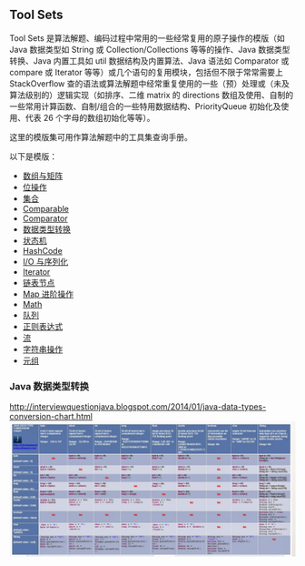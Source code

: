 ## Tool Sets
  
Tool Sets 是算法解题、编码过程中常用的一些经常复用的原子操作的模版（如 Java 数据类型如 String 或 Collection/Collections 等等的操作、Java 数据类型转换、Java 内置工具如 util 数据结构及内置算法、Java 语法如 Comparator 或 compare 或 Iterator 等等）或几个语句的复用模块，包括但不限于常常需要上 StackOverflow 查的语法或算法解题中经常重复使用的一些（预）处理或（未及算法级别的）逻辑实现（如排序、二维 matrix 的 directions 数组及使用、自制的一些常用计算函数、自制/组合的一些特用数据结构、PriorityQueue 初始化及使用、代表 26 个字母的数组初始化等等）。  
  
这里的模版集可用作算法解题中的工具集查询手册。  
  
以下是模版：  
* [数组与矩阵](./Arrays(Matrix).java)
* [位操作](./Bitwise.java)
* [集合](./Collections.java)
* [Comparable](./Comparable.java)
* [Comparator](./Comparator.java)
* [数据类型转换](./DataTypeConversion.java)
* [状态机](./FSM(DFA).java)
* [HashCode](./HashCode.java)
* [I/O 与序列化](./IO(Serializable).java)
* [Iterator](./Iterator.java)
* [链表节点](./LinkedListNode.java)
* [Map 进阶操作](./Map.java)
* [Math](./Math.java)
* [队列](./Queue.java)
* [正则表达式](./Regex.java)
* [流](./Stream.java)
* [字符串操作](./String.java)
* [元组](./Tuple.java)
  
### Java 数据类型转换
http://interviewquestionjava.blogspot.com/2014/01/java-data-types-conversion-chart.html  
![](./Java%20Data%20Type%20Conversion%20Chart.jpeg)  

